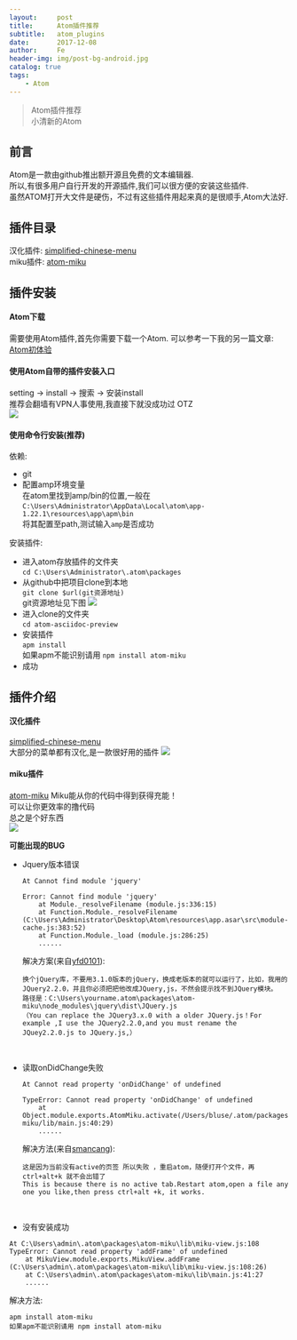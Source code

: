 ```yaml
---
layout:     post
title:      Atom插件推荐
subtitle:   atom_plugins
date:       2017-12-08
author:     Fe
header-img: img/post-bg-android.jpg
catalog: true
tags:
    - Atom
---
```

>Atom插件推荐  
小清新的Atom

## 前言

Atom是一款由github推出额开源且免费的文本编辑器.  
所以,有很多用户自行开发的开源插件,我们可以很方便的安装这些插件.  
虽然ATOM打开大文件是硬伤，不过有这些插件用起来真的是很顺手,Atom大法好.

## 插件目录

汉化插件: [simplified-chinese-menu](https://github.com/chinakids/atom-simplified-chinese-menu)  
miku插件:
[atom-miku](https://github.com/sunqibuhuake/atom-miku)  

## 插件安装
#### Atom下载

需要使用Atom插件,首先你需要下载一个Atom.
可以参考一下我的另一篇文章:
[Atom初体验](/2017/11/26/atom_first/)

#### 使用Atom自带的插件安装入口

setting → install → 搜索 → 安装install   
推荐会翻墙有VPN人事使用,我直接下就没成功过 OTZ  
![](https://raw.githubusercontent.com/FeDemo/posts_img/master/2017-12-08-atom_plugins/1.png)

#### 使用命令行安装(推荐)
依赖:
- git
- 配置amp环境变量  
在atom里找到amp/bin的位置,一般在  `C:\Users\Administrator\AppData\Local\atom\app-1.22.1\resources\app\apm\bin`  
将其配置至path,测试输入`amp`是否成功    

安装插件:
- 进入atom存放插件的文件夹  
`cd C:\Users\Administrator\.atom\packages`
- 从github中把项目clone到本地  
`git clone $url(git资源地址)`   
git资源地址见下图
![](https://raw.githubusercontent.com/FeDemo/posts_img/master/2017-12-08-atom_plugins/2.png)  
- 进入clone的文件夹  
`cd atom-asciidoc-preview`
- 安装插件  
`apm install`  
如果apm不能识别请用 `npm install atom-miku`
- 成功

## 插件介绍
#### 汉化插件

[simplified-chinese-menu](https://github.com/chinakids/atom-simplified-chinese-menu)  
大部分的菜单都有汉化,是一款很好用的插件
![](https://raw.githubusercontent.com/FeDemo/posts_img/master/2017-12-08-atom_plugins/simplified-chinese-menu.png)

#### miku插件

[atom-miku](https://github.com/sunqibuhuake/atom-miku)
Miku能从你的代码中得到获得充能！  
可以让你更效率的撸代码  
总之是个好东西  
![](https://raw.githubusercontent.com/FeDemo/posts_img/master/2017-12-08-atom_plugins/atom_miku.gif)   

**可能出现的BUG**   
- Jquery版本错误
  ```
  At Cannot find module 'jquery'

  Error: Cannot find module 'jquery'
      at Module._resolveFilename (module.js:336:15)
      at Function.Module._resolveFilename (C:\Users\Administrator\Desktop\Atom\resources\app.asar\src\module-cache.js:383:52)
      at Function.Module._load (module.js:286:25)
      ......
  ```  
  解决方案(来自[yfd0101](https://github.com/sunqibuhuake/atom-miku/issues/20)):
  ```
  换个jQuery库，不要用3.1.0版本的jQuery，换成老版本的就可以运行了，比如，我用的JQuery2.2.0，并且你必须把把他改成JQuery,js，不然会提示找不到JQuery模块。
  路径是：C:\Users\yourname.atom\packages\atom-miku\node_modules\jquery\dist\JQuery.js
  （You can replace the JQuery3.x.0 with a older JQuery.js！For example ,I use the JQuery2.2.0,and you must rename the JQuey2.2.0.js to JQuery.js,）
  ```
  <br>
- 读取onDidChange失败
  ```
  At Cannot read property 'onDidChange' of undefined

  TypeError: Cannot read property 'onDidChange' of undefined
      at Object.module.exports.AtomMiku.activate(/Users/bluse/.atom/packages/atom-miku/lib/main.js:40:29)  
      ......
  ```
  解决方法(来自[smancang](https://github.com/sunqibuhuake/atom-miku/issues/6)):
  ```
  这是因为当前没有active的页签 所以失败 ，重启atom，随便打开个文件，再ctrl+alt+k 就不会出错了
  This is because there is no active tab.Restart atom,open a file any one you like,then press ctrl+alt +k, it works.
  ```

  <br>
- 没有安装成功
```
At C:\Users\admin\.atom\packages\atom-miku\lib\miku-view.js:108
TypeError: Cannot read property 'addFrame' of undefined
    at MikuView.module.exports.MikuView.addFrame (C:\Users\admin\.atom\packages\atom-miku\lib\miku-view.js:108:26)
    at C:\Users\admin\.atom\packages\atom-miku\lib\main.js:41:27
    ......
```
解决方法:
```
apm install atom-miku
如果apm不能识别请用 npm install atom-miku
```
